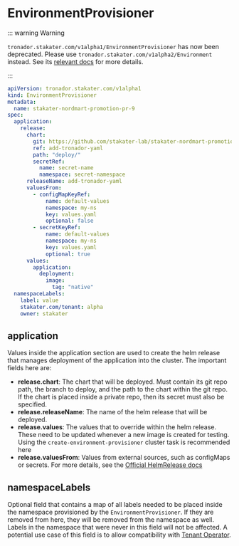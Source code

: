 # EnvironmentProvisioner

::: warning Warning

`tronador.stakater.com/v1alpha1/EnvironmentProvisioner` has now been deprecated. Please use `tronador.stakater.com/v1alpha2/Environment` instead. See its [relevant docs](./environment.html) for more details.

:::

```yaml
apiVersion: tronador.stakater.com/v1alpha1
kind: EnvironmentProvisioner
metadata:
  name: stakater-nordmart-promotion-pr-9
spec:
  application:
    release:
      chart:
        git: https://github.com/stakater-lab/stakater-nordmart-promotion
        ref: add-tronador-yaml
        path: "deploy/"
        secretRef:
          name: secret-name
          namespace: secret-namespace
      releaseName: add-tronador-yaml
      valuesFrom:
        - configMapKeyRef:
            name: default-values
            namespace: my-ns
            key: values.yaml
            optional: false
        - secretKeyRef:
            name: default-values
            namespace: my-ns
            key: values.yaml
            optional: true
      values:
        application:
          deployment:
            image:
              tag: "native"
  namespaceLabels:
    label: value
    stakater.com/tenant: alpha
    owner: stakater
```

## application

Values inside the application section are used to create the helm release that manages deployment of the application into the cluster. The important fields here are:

- **release.chart**: The chart that will be deployed. Must contain its git repo path, the branch to deploy, and the path to the chart within the git repo. If the chart is placed inside a private repo, then its secret must also be specified.
- **release.releaseName**: The name of the helm release that will be deployed.
- **release.values**: The values that to override within the helm release. These need to be updated whenever a new image is created for testing. Using the `create-environment-provisioner` cluster task is recommended here
- **release.valuesFrom**: Values from external sources, such as configMaps or secrets. For more details, see the [Official HelmRelease docs](https://fluxcd.io/legacy/helm-operator/helmrelease-guide/values/)

## namespaceLabels

Optional field that contains a map of all labels needed to be placed inside the namespace provisioned by the `EnvironmentProvisioner`. If they are removed from here, they will be removed from the namespace as well. Labels in the namespace that were never in this field will not be affected. A potential use case of this field is to allow compatibility with [Tenant Operator](../tenant-operator/overview.html).
